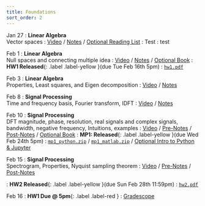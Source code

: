 ```yaml
---
title: Foundations
sort_order: 2
---
```


Jan 27
: **Linear Algebra** <br> Vector spaces 
  : [Video](#) / [Notes](#) / [Optional Reading List](#)
  : Test
  : test
<!-- : **Optional**{: .label .label-green } [Reading list](#) -->

Feb 1
: **Linear Algebra** <br>  Null spaces and connecting multiple idea 
  : [Video](#) / [Notes](#) / [Optional Book](#)
: **HW1 Released**{: .label .label-yellow }(due Tue Feb 16th 5pm)
  : [`hw1.pdf`](#)
<!-- : **Optional**{: .label .label-green }  [Linear Algebra Book](#) (by G. Strang) -->

Feb 3
: **Linear Algebra** <br>  Properties, Least squares, and Eigen decomposition
  : [Video](#) / [Notes](#)

Feb 8
: **Signal Processing** <br>  Time and frequency basis, Fourier transform, IDFT
  : [Video](#) / [Notes](#)

Feb 10
: **Signal Processing** <br>  DFT magnitude, phase, resolution, real signals and complex signals, bandwidth, negative frequency, Intuitions, examples
  : [Video](#) / [Pre-Notes](#) / [Post-Notes](#) / [Optional Book](#)
: **MP1: Released**{: .label .label-yellow }(due Wed Feb 24th 5pm)
  : [`mp1_python.zip`](#) / [`mp1_matlab.zip`](#) / [Optional Intro to Python & Jupyter](#)
<!-- : **Optional**{: .label .label-green }  [Digital Signal Processing Book](#) (by Richard Lyons) -->
<!-- : **Optional**{: .label .label-green }   -->

Feb 15
: **Signal Processing** <br>  Spectrogram, Properties, Nyquist sampling theorem
  : [Video](#) / [Pre-Notes](#) / [Post-Notes](#)

: **HW2 Released**{: .label .label-yellow }(due Sun Feb 28th 11:59pm)
  : [`hw2.pdf`](#)

Feb 16
: **HW1 Due @ 5pm**{: .label .label-red } 
  : [Gradescope](#)
